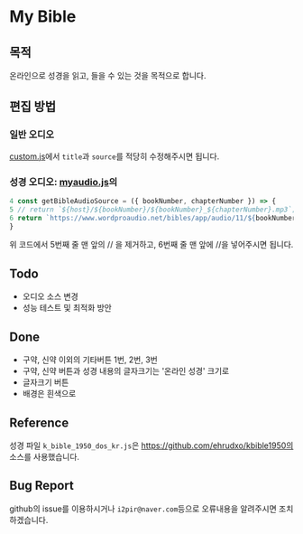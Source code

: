 # My Bible
## 목적
온라인으로 성경을 읽고, 들을 수 있는 것을 목적으로 합니다.

## 편집 방법
### 일반 오디오
[custom.js](custom.js)에서 `title`과 `source`를 적당히 수정해주시면 됩니다.

### 성경 오디오: [myaudio.js](myaudio.js)의 
```js
4 const getBibleAudioSource = ({ bookNumber, chapterNumber }) => {
5 // return `${host}/${bookNumber}/${bookNumber}_${chapterNumber}.mp3`; // 원래 소스
6 return `https://www.wordproaudio.net/bibles/app/audio/11/${bookNumber}/${chapterNumber}.mp3` // 임시소스
}
```
위 코드에서 5번째 줄 맨 앞의 // 을 제거하고, 6번째 줄 맨 앞에 //을 넣어주시면 됩니다.

## Todo
- 오디오 소스 변경
- 성능 테스트 및 최적화 방안

## Done
- 구약, 신약 이외의 기타버튼 1번, 2번, 3번
- 구약, 신약 버튼과 성경 내용의 글자크기는 '온라인 성경' 크기로
- 글자크기 버튼
- 배경은 흰색으로


## Reference
성경 파일 `k_bible_1950_dos_kr.js`은 https://github.com/ehrudxo/kbible1950의 소스를 사용했습니다.

## Bug Report
github의 issue를 이용하시거나 `i2pir@naver.com`등으로 오류내용을 알려주시면 조치하겠습니다.
